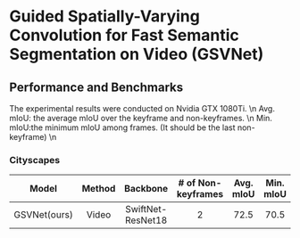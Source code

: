 # Guided Spatially-Varying Convolution for Fast Semantic Segmentation on Video (GSVNet)

## Performance and Benchmarks

The experimental results were conducted on Nvidia GTX 1080Ti. \n
Avg. mIoU: the average mIoU over the keyframe and non-keyframes. \n 
Min. mIoU:the minimum mIoU among frames. (It should be the last non-keyframe) \n


### Cityscapes

|**Model**|**Method**|**Backbone**|**# of Non-keyframes**|**Avg. mIoU**|**Min. mIoU**|**FPS**|
|:-----:|:-----:|:-----:|:-----:|:-----:|:-----:|:-----:|
|GSVNet(ours)|Video|SwiftNet-ResNet18|2|72.5|70.5|125|

